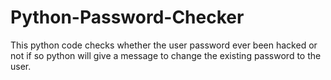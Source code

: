 # Python-Password-Checker
This python code checks whether the user password ever been hacked or not if so python will give a message to change the existing password to the user.
